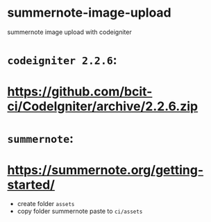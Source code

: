 # summernote-image-upload
summernote image upload with codeigniter


`codeigniter 2.2.6`:
=================================================
https://github.com/bcit-ci/CodeIgniter/archive/2.2.6.zip
=================================================


`summernote`:
=================================================
https://summernote.org/getting-started/
=================================================
- create folder `assets`
- copy folder summernote paste to `ci/assets`
